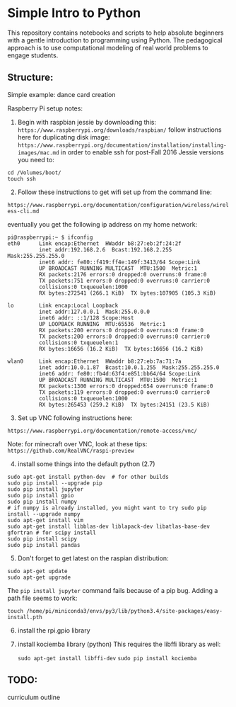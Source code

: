 Simple Intro to Python
======================

This repository contains notebooks and scripts to help absolute beginners with a gentle introduction to programming using Python. The pedagogical approach is to use computational modeling of real world problems to engage students.

Structure:
----------

Simple example: dance card creation

Raspberry Pi setup notes:

1. Begin with raspbian jessie by downloading this:
 ```https://www.raspberrypi.org/downloads/raspbian/```
    follow instructions here for duplicating disk image:
 ```https://www.raspberrypi.org/documentation/installation/installing-images/mac.md```
 in order to enable ssh for post-Fall 2016 Jessie versions you need to:
 ```
 cd /Volumes/boot/
 touch ssh
 ```

2. Follow these instructions to get wifi set up from the command line:

```https://www.raspberrypi.org/documentation/configuration/wireless/wireless-cli.md```

eventually you get the following ip address on my home network:

```
pi@raspberrypi:~ $ ifconfig
eth0      Link encap:Ethernet  HWaddr b8:27:eb:2f:24:2f
          inet addr:192.168.2.6  Bcast:192.168.2.255  Mask:255.255.255.0
          inet6 addr: fe80::f419:ff4e:149f:3413/64 Scope:Link
          UP BROADCAST RUNNING MULTICAST  MTU:1500  Metric:1
          RX packets:2176 errors:0 dropped:0 overruns:0 frame:0
          TX packets:751 errors:0 dropped:0 overruns:0 carrier:0
          collisions:0 txqueuelen:1000
          RX bytes:272541 (266.1 KiB)  TX bytes:107905 (105.3 KiB)

lo        Link encap:Local Loopback
          inet addr:127.0.0.1  Mask:255.0.0.0
          inet6 addr: ::1/128 Scope:Host
          UP LOOPBACK RUNNING  MTU:65536  Metric:1
          RX packets:200 errors:0 dropped:0 overruns:0 frame:0
          TX packets:200 errors:0 dropped:0 overruns:0 carrier:0
          collisions:0 txqueuelen:1
          RX bytes:16656 (16.2 KiB)  TX bytes:16656 (16.2 KiB)

wlan0     Link encap:Ethernet  HWaddr b8:27:eb:7a:71:7a
          inet addr:10.0.1.87  Bcast:10.0.1.255  Mask:255.255.255.0
          inet6 addr: fe80::fb4d:63f4:e851:bb64/64 Scope:Link
          UP BROADCAST RUNNING MULTICAST  MTU:1500  Metric:1
          RX packets:1300 errors:0 dropped:654 overruns:0 frame:0
          TX packets:119 errors:0 dropped:0 overruns:0 carrier:0
          collisions:0 txqueuelen:1000
          RX bytes:265453 (259.2 KiB)  TX bytes:24151 (23.5 KiB)
```

3. Set up VNC following instructions here:
```
https://www.raspberrypi.org/documentation/remote-access/vnc/
```
 Note: for minecraft over VNC, look at these tips:
 ```https://github.com/RealVNC/raspi-preview```

4. install some things into the default python (2.7)

```
sudo apt-get install python-dev  # for other builds
sudo pip install --upgrade pip
sudo pip install jupyter
sudo pip install gpio
sudo pip install numpy
# if numpy is already installed, you might want to try sudo pip install --upgrade numpy
sudo apt-get install vim
sudo apt-get install libblas-dev liblapack-dev libatlas-base-dev gfortran # for scipy install
sudo pip install scipy
sudo pip install pandas
```



5. Don't forget to get latest on the raspian distribution:

```
sudo apt-get update
sudo apt-get upgrade
```


The ```pip install jupyter``` command fails because of a pip bug.  Adding a path file seems to work:

```
touch /home/pi/miniconda3/envs/py3/lib/python3.4/site-packages/easy-install.pth
```

6. install the rpi.gpio library

7. install kociemba library (python)
    This requires the libffi library as well:

    ```sudo apt-get install libffi-dev```
    ```sudo pip install kociemba```


TODO:
-----

curriculum outline
